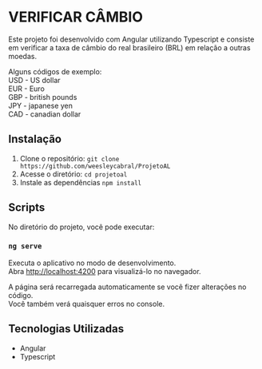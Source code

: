 # VERIFICAR CÂMBIO

Este projeto foi desenvolvido com Angular utilizando Typescript e consiste em verificar a taxa de câmbio do real brasileiro (BRL) em relação a outras moedas.

Alguns códigos de exemplo: <br>
USD - US dollar <br>
EUR - Euro <br>
GBP - british pounds <br>
JPY - japanese yen <br>
CAD - canadian dollar


## Instalação

1. Clone o repositório: `git clone https://github.com/weesleycabral/ProjetoAL`
3. Acesse o diretório: `cd projetoal`
4. Instale as dependências `npm install`

## Scripts

No diretório do projeto, você pode executar:

### `ng serve`

Executa o aplicativo no modo de desenvolvimento.\
Abra [http://localhost:4200](http://localhost:4200) para visualizá-lo no navegador.

A página será recarregada automaticamente se você fizer alterações no código.\
Você também verá quaisquer erros no console.

## Tecnologias Utilizadas

- Angular
- Typescript
